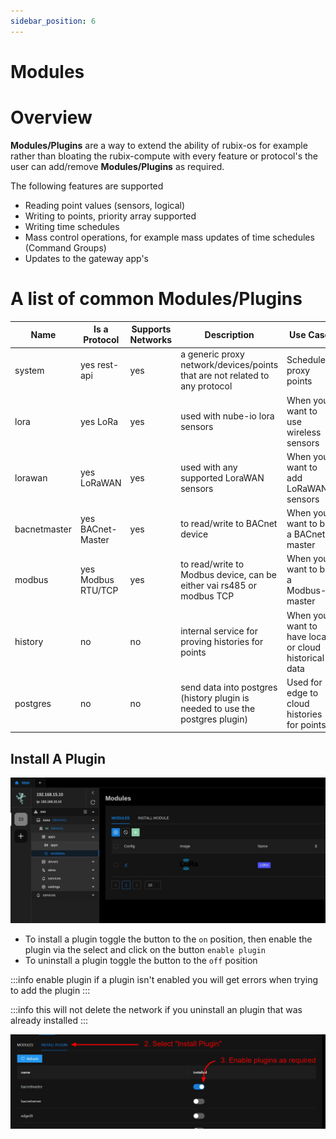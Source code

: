 ```yaml
---
sidebar_position: 6
---
```


# Modules

# Overview

**Modules/Plugins** are a way to extend the ability of rubix-os for example rather than bloating the
rubix-compute with every feature or protocol's the user can add/remove **Modules/Plugins** as required.

The following features are supported

* Reading point values (sensors, logical)
* Writing to points, priority array supported
* Writing time schedules
* Mass control operations, for example mass updates of time schedules (Command Groups)
* Updates to the gateway app's

# A list of common Modules/Plugins

| Name         | Is a Protocol      | Supports <br/>Networks | Description                                                                   | Use Case                                             | 
|--------------|--------------------|------------------------|-------------------------------------------------------------------------------|------------------------------------------------------|
| system       | yes rest-api       | yes                    | a generic proxy network/devices/points that are not related to any protocol   | Schedules, proxy points                              | 
| lora         | yes LoRa           | yes                    | used with nube-io lora sensors                                                | When you want to use wireless sensors                | 
| lorawan      | yes LoRaWAN        | yes                    | used with any supported LoraWAN sensors                                       | When you want to add LoRaWAN sensors                 | 
| bacnetmaster | yes BACnet-Master  | yes                    | to read/write to BACnet device                                                | When you want to be a BACnet-master                  | 
| modbus       | yes Modbus RTU/TCP | yes                    | to read/write to Modbus device, can be either vai rs485 or modbus TCP         | When you want to be a Modbus-master                  | 
| history      | no                 | no                     | internal service for proving histories for points                             | When you want to have local or cloud historical data | 
| postgres     | no                 | no                     | send data into postgres (history plugin is needed to use the postgres plugin) | Used for edge to cloud histories for points          | 



## Install A Plugin

![-](../img/apps/plugins-page.png)

* To install a plugin toggle the button to the `on` position, then enable the plugin via the select and click on the button `enable plugin`
* To uninstall a plugin toggle the button to the `off` position 

:::info enable plugin
if a plugin isn't enabled you will get errors when trying to add the plugin
:::

:::info
this will not delete the network if you uninstall an plugin that was already installed
:::

![-](../img/apps/plugin-install.png)
